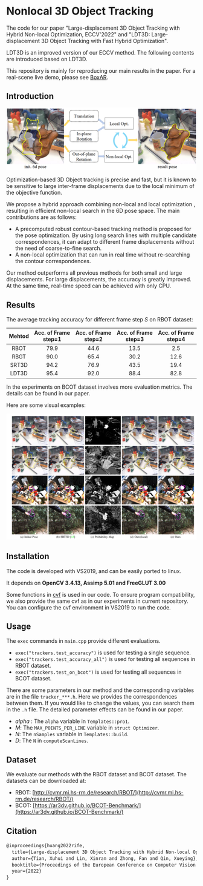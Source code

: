# Nonlocal 3D Object Tracking


The code for our paper "Large-displacement 3D Object Tracking with Hybrid Non-local Optimization, ECCV'2022"  and "LDT3D: Large-displacement 3D Object Tracking with Fast Hybrid Optimization".

LDT3D is an improved version of our ECCV method. The following contents are introduced based on LDT3D.

This repository is mainly for reproducing our main results in the paper. For a real-scene live demo, please see [BoxAR](https://github.com/cvbubbles/BoxAR).

## Introduction

![](readme_resources/fig_intro.png)

Optimization-based 3D Object tracking is precise and fast, but it is known to be sensitive to large inter-frame displacements due to the local minimum of the objective function. 

We propose a hybrid approach combining non-local and local optimization , resulting in efficient non-local search in the 6D pose space. The main contributions are as follows:

- A precomputed robust contour-based tracking method is proposed for the pose optimization. By using long search lines with multiple candidate correspondences, it can adapt to different frame displacements without the need of coarse-to-fine search. 
- A non-local optimization that can run in real time without re-searching the contour correspondences.

Our method outperforms all previous methods for both small and large displacements. For large displacements, the accuracy is greatly improved. At the same time, real-time speed can be achieved with only CPU.

## Results

The average tracking accuracy for different frame step $S$ on RBOT dataset:

| Mehtod | Acc. of Frame step=1 | Acc. of Frame step=2 | Acc. of Frame step=3 | Acc. of Frame step=4 |
| :----: | :------------------: | :------------------: | :------------------: | :------------------: |
|  RBOT  |         79.9         |         44.6         |         13.5         |         2.5          |
|  RBGT  |         90.0         |         65.4         |         30.2         |         12.6         |
| SRT3D  |         94.2         |         76.9         |         43.5         |         19.4         |
| LDT3D  |         95.4         |         92.0         |         88.4         |         82.8         |

In the experiments on BCOT dataset involves more evaluation metrics. The details can be found in our paper.

Here are some visual examples:

![](readme_resources/fig_res.png)

## Installation

The code is developed with VS2019, and can be easily ported to linux.

It depends on **OpenCV 3.4.13, Assimp 5.01 and FreeGLUT 3.00**

Some functions in [cvf](https://github.com/cvbubbles/cvf) is used in our code. To ensure program compatibility, we also provide the same cvf as in our experiments in current repository. You can configure the cvf environment in VS2019 to run the code.

## Usage

The `exec` commands in `main.cpp` provide different evaluations.

- `exec("trackers.test_accuracy")` is used for testing a single sequence.
- `exec("trackers.test_accuracy_all")` is used for testing all sequences in RBOT dataset.
- `exec("trackers.test_on_bcot")` is used for testing all sequences in BCOT dataset.

There are some parameters in our method and the corresponding variables are in the file `tracker_***.h`. Here we provides the correspondences between them. If you would like to change the values, you can search them in the `.h` file. The detailed parameter effects can be found in our paper.

- $alpha$ : The `alpha` variable in `Templates::pro1`.
- $M$: The `MAX_POINTS_PER_LINE` variable in `struct Optimizer`.
- $N$: The `nSamples` variable in `Templates::build`.
- $D$: The `N` in  `computeScanLines`.

## Dataset

We evaluate our methods with the RBOT dataset and BCOT dataset. The datasets can be downloaded at:

- RBOT: [http://cvmr.mi.hs-rm.de/research/RBOT/](http://cvmr.mi.hs-rm.de/research/RBOT/)
- BCOT: [https://ar3dv.github.io/BCOT-Benchmark/](https://ar3dv.github.io/BCOT-Benchmark/)

## Citation

```tex
@inproceedings{huang2022rife,
  title={Large-displacement 3D Object Tracking with Hybrid Non-local Optimization},
  author={Tian, Xuhui and Lin, Xinran and Zhong, Fan and Qin, Xueying},
  booktitle={Proceedings of the European Conference on Computer Vision (ECCV)},
  year={2022}
}
```

